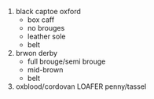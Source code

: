 1) black captoe oxford
	- box caff
	- no brouges
	- leather sole
	- belt
2) brwon derby
	- full brouge/semi brouge
	- mid-brown
	- belt
3) oxblood/cordovan LOAFER
	penny/tassel